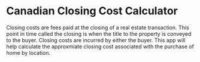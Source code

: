 # Canadian Closing Cost Calculator

Closing costs are fees paid at the closing of a real estate transaction. This point in time called the closing is when the title to the property is conveyed to the buyer. Closing costs are incurred by either the buyer. This app will help calculate the approxmiate closing cost associated with the purchase of home by location.
